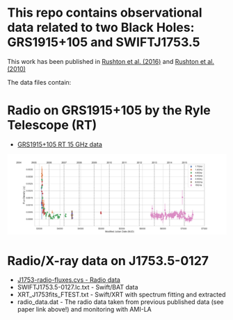 # This repo contains observational data related to two Black Holes: GRS1915+105 and SWIFTJ1753.5

This work has been published in [Rushton et al. (2016)](http://adsabs.harvard.edu/abs/2016MNRAS.463..628R "Disc-jet quenching of the galactic black hole Swift J1753.5-0127") and [Rushton et al. (2010)](https://ui.adsabs.harvard.edu/abs/2010A%26A...524A..29R/abstract)

The data files contain:


# Radio on GRS1915+105 by the Ryle Telescope (RT)

* [GRS1915+105 RT 15 GHz data](https://github.com/arushton/BH-XRB-public-fluxes/blob/e88cd046924a50894283967446b3e6ecdb9197a1/BHC%20GRS1915%2B105/grs1915_rt-15GHz.dat)

![alt text](https://github.com/arushton/BH-XRB-public-fluxes/blob/a43d714e2aaab064762e8e403bb7920d325f02dc/BHC%20GRS1915%2B105/grs1915_rt-15GHz.png)

# Radio/X-ray data on J1753.5-0127

* [J1753-radio-fluxes.cvs - Radio data](https://github.com/arushton/BH-XRB-public-fluxes/blob/e88cd046924a50894283967446b3e6ecdb9197a1/BHC%20J1753/J1753-radio-fluxes.csv)
* SWIFTJ1753.5-0127.lc.txt - Swift/BAT data
* XRT_J1753fits_FTEST.txt - Swift/XRT with spectrum fitting and extracted
* radio_data.dat - The radio data taken from previous published data (see paper link above!) and monitoring with AMI-LA
